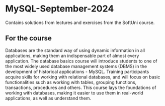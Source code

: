 # MySQL-September-2024
Contains solutions from lectures and exercises from the SoftUni course.

<h2>For the course</h2>
Databases are the standard way of using dynamic information in all applications, making them an indispensable part of almost every application. The database basics course will introduce students to one of the most widely used database management systems (DBMS) in the development of historical applications - MySQL. Training participants acquire skills for working with relational databases, and will focus on basic functionalities such as working with tables, grouping functions, transactions, procedures and others. This course lays the foundations of working with databases, making it easier to use them in real-world applications, as well as understand them.